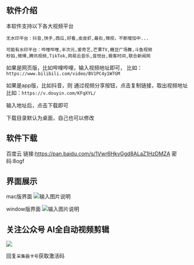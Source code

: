 ## 软件介绍
本软件支持以下各大视频平台

```
无水印平台：抖音,快手,西瓜,好看,皮皮虾,最右,微视，不断增加中...

可能有水印平台：哔哩哔哩,半次元,爱奇艺,芒果TV,糖豆广场舞,斗鱼视频
秒拍,微博,腾讯视频,TikTok,网易云音乐,音悦台,极客时间,联合新闻网
```
如果是网页版，比如哔哩哔哩，输入视频地址即可，
比如：`https://www.bilibili.com/video/BV1PC4y1W7GM`

如果是app版，比如抖音，则 通过视频分享按钮，点击复制链接，取出视频地址
比如：`https://v.douyin.com/KFqXYL/`

输入地址后，点击下载即可

下载目录默认为桌面，自己也可以修改


## 软件下载

百度云
链接:https://pan.baidu.com/s/1Vwr6HkvGgd8ALaZ1HzDMZA 密码:8ogf



## 界面展示
mac版界面
![输入图片说明](https://images.gitee.com/uploads/images/2020/1113/183501_ef5f0c1d_1093073.png "屏幕截图.png")

window版界面
![输入图片说明](https://images.gitee.com/uploads/images/2020/0820/215553_7d809d76_1093073.png "屏幕截图.png")


## 关注公众号 AI全自动视频剪辑

![](http://cdn.qiniu.freetop.ren/gzh.jpg)

回复`采集器卡号`获取激活码


